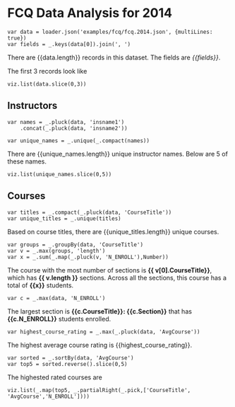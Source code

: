 # FCQ Data Analysis for 2014

```
var data = loader.json('examples/fcq/fcq.2014.json', {multiLines: true})
var fields = _.keys(data[0]).join(', ')
```

There are {{data.length}} records in this dataset. The fields are _{{fields}}_.

The first 3 records look like

```
viz.list(data.slice(0,3))
```

## Instructors

```
var names = _.pluck(data, 'insname1')
    .concat(_.pluck(data, 'insname2'))

var unique_names = _.unique(_.compact(names))
```

There are {{unique_names.length}} unique instructor names. Below are 5 of these names.

```
viz.list(unique_names.slice(0,5))
```

## Courses

```
var titles = _.compact(_.pluck(data, 'CourseTitle'))
var unique_titles = _.unique(titles)
```

Based on course titles, there are {{unique_titles.length}} unique courses.

```
var groups = _.groupBy(data, 'CourseTitle')
var v = _.max(groups, 'length')
var x = _.sum(_.map(_.pluck(v, 'N_ENROLL'),Number))
```

The course with the most number of sections is __{{ v[0].CourseTitle}}__, which has __{{ v.length }}__ sections. Across all the sections, this course has a total of __{{x}}__ students.

```
var c = _.max(data, 'N_ENROLL')
```

The largest section is __{{c.CourseTitle}}: {{c.Section}}__ that has __{{c.N_ENROLL}}__ students enrolled.

```
var highest_course_rating = _.max(_.pluck(data, 'AvgCourse'))
```

The highest average course rating is {{highest_course_rating}}.

```
var sorted = _.sortBy(data, 'AvgCourse')
var top5 = sorted.reverse().slice(0,5)
```
The highested rated courses are

```
viz.list(_.map(top5, _.partialRight(_.pick,['CourseTitle', 'AvgCourse','N_ENROLL'])))
```

